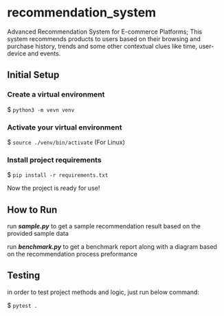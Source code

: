 # recommendation_system
Advanced Recommendation System for E-commerce Platforms; This system recommends products to users based on their browsing and purchase history, trends and some other contextual clues like time, user-device and events.

## Initial Setup

### Create a virtual environment
\$ ```python3 -m vevn venv```
### Activate your virtual environment
\$ ```source ./venv/bin/activate``` (For Linux)
### Install project requirements
\$ ```pip install -r requirements.txt```

Now the project is ready for use!

## How to Run
run ***sample.py*** to get a sample recommendation result based on the provided sample data

run ***benchmark.py*** to get a benchmark report along with a diagram based on the recommendation process preformance

## Testing
in order to test project methods and logic, just run below command:

\$ ```pytest .```
